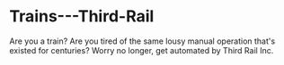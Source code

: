 # Trains---Third-Rail
Are you a train?  Are you tired of the same lousy manual operation that's existed for centuries?  Worry no longer, get automated by Third Rail Inc.
